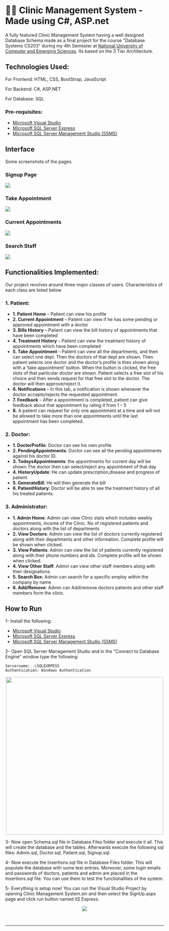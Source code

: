# 👨‍⚕️ Clinic Management System - Made using C#, ASP.net

A fully featured Clinic Management System having a well designed Database Schema made as a final project for the course "Database Systems CS203" during my 4th Semester at [National University of Computer and Emerging Sciences](http://nu.edu.pk/). Its based on the 3 Tier Architecture.

## Technologies Used:

For Frontend: HTML, CSS, BootStrap, JavaScript

For Backend: C#, ASP.NET

For Database: SQL

### Pre-requisites:
* [Microsoft Visual Studio](https://visualstudio.microsoft.com/vs/community/)
* [Microsoft SQL Server Express](https://www.microsoft.com/en-us/sql-server/sql-server-editions-express)
* [Microsoft SQL Server Management Studio (SSMS)](https://docs.microsoft.com/en-us/sql/ssms/download-sql-server-management-studio-ssms?view=sql-server-2017)

## Interface
Some screenshots of the pages.

### Signup Page 
<img src="../master/images/main1.png"/>

### Take Appointment
<img src="../master/images/appointment1.png"/> 

### Current Appointments
<img src="../master/images/current1.png"/> 

### Search Staff
<img src="../master/images/search.png"/> 



## Functionalities Implemented:
Our project revolves around three major classes of users. Characteristics of each class are listed below

### 1. Patient:

* **1.	Patient Home** – Patient can view his profile
* **2.	Current Appointment** – Patient can view if he has some pending or approved appointment with a doctor 
* **3.	Bills History** – Patient can view the bill history of appointments that have been completed
* **4.	Treatment History** – Patient can view the treatment history of appointments which have been completed
* **5.	Take Appointment** – Patient can view all the departments, and then can select one dept. Then the doctors of that dept are shown. Then patient selects one doctor and the doctor’s profile is then shown along with a ‘take appointment’ button. When the button is clicked, the free slots of that particular doctor are shown. Patient selects a free slot of his choice and then sends request for that free slot to the doctor. The doctor will then approve/reject it.
* **6.	Notifications** – In this tab, a notification is shown whenever the doctor accepts/rejects the requested appointment.
* **7.	Feedback** – After a appointment is completed, patient can give feedback about that appointment by rating it from 1 – 5
* **8.**	A patient can request for only one appointment at a time and will not be allowed to take more than one appointments until the last appointment has been completed.

### 2. Doctor:

* **1.	DoctorProfile**: Doctor can see his own profile
* **2.	PendingAppointments**: Doctor can see all the pending appointments against his doctor ID.
* **3.	TodaysAppointmemts**: the appointments for current day will be shown.The doctor then can select/reject any appointment of that day
* **4.	HistoryUpdate**: He can update prescription,disease and progress of patient 
* **5.	GenerateBill**: He will then generate the bill
* **6.	PatientHistory**: Doctor will be able to see the treatment history of all his treated patients. 

### 3. Administrator:

* **1. Admin Home**: Admin can view Clinic stats which includes weekly appointments, income of the Clinic. No of registered patients and doctors along with the list of departments 
* **2.	View Doctors**: Admin can view the list of doctors currently registered along with their departments and other information. Complete profile will be shown when clicked.
* **3.	View Patients**: Admin can view the list of patients currently registered along with their phone numbers and ids. Complete profile will be shown when clicked.
* **4.	View Other Staff**: Admin can view other staff members along with their designations.
* **5.	Search Box**: Admin can search for a specific employ within the company by name
* **6.	Add/Remove**: Admin can Add/remove doctors patients and other staff members form the clinic.


## How to Run
1- Install the following:
* [Microsoft Visual Studio](https://visualstudio.microsoft.com/vs/community/)
* [Microsoft SQL Server Express](https://www.microsoft.com/en-us/sql-server/sql-server-editions-express)
* [Microsoft SQL Server Management Studio (SSMS)](https://docs.microsoft.com/en-us/sql/ssms/download-sql-server-management-studio-ssms?view=sql-server-2017)

2- Open SQL Server Management Studio and in the "Connect to Database Engine" window type the following:
```
Servername: .\SQLEXRPESS
Authentication: Windows Authentication 
```
<p align="center">
<img src="../master/images/connection.png" width = "500"/> 
</p>

3- Now open Schema.sql file in Database Files folder and execute it all. This will create the database and the tables. Afterwards execute the following sql files: Admin.sql, Doctor.sql, Patient.sql, Signup.sql.

4- Now execute the Insertions.sql file in Database Files folder. This will populate the database with some test entries. Moreover, some login emails and passwords of doctors, patients and admin are placed in the Insertions.sql file. You can use them to test the functionalities of the system.

5- Everything is setup now! You can run the Visual Studio Project by opening Clinic Management System.sln and then select the SignUp.aspx page and click run button named IIS Express. 
<p align="center">
<img src="../master/images/run1.png"/> 
</p>

<br>
<hr>
